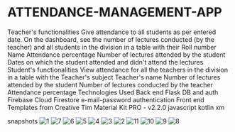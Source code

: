 # ATTENDANCE-MANAGEMENT-APP
Teacher's functionalities
Give attendance to all students as per entered date.
On the dashboard, see the number of lectures conducted (by the teacher) and all students in the division in a table with their
Roll number
Name
Attendance percentage
Number of lectures attended by the student
Dates on which the student attended and didn't attend the lectures
Student's functionalities
View attendance for all the teachers in the division in a table with the
Teacher's subject
Teacher's name
Number of lectures attended by the student
Number of lectures conducted by the teacher
Attendance percentage
Technologies Used
Back end
Flask
DB and auth
Firebase
Cloud Firestore
e-mail-password authentication
Front end
Templates from Creative Tim Material Kit PRO - v2.2.0
javascript
kotlin
xm

snapshots
![1](https://github.com/user-attachments/assets/f2b1ad64-4e99-457f-8bee-06a44e7b64c3)
![7](https://github.com/user-attachments/assets/fc3b7b37-1a38-4492-a66b-db457c4a9a6d)
![6](https://github.com/user-attachments/assets/ea7ffaa3-3c59-4a3f-b729-cf9449074dca)
![5](https://github.com/user-attachments/assets/db9b8d25-3174-4ee7-8def-c7e67c5d800b)
![4](https://github.com/user-attachments/assets/d4a59bf6-b855-405a-bcc8-9606bf0de342)
![3](https://github.com/user-attachments/assets/70d7b416-8aca-4423-942d-65b5aef01fad)
![2](https://github.com/user-attachments/assets/0b201a1b-283f-4e6a-9219-1bcdd5c3ac1c)
![11](https://github.com/user-attachments/assets/318cd2d5-703c-49a0-88c0-7e08172dbc17)
![10](https://github.com/user-attachments/assets/51a60f41-95f9-4ede-9cd5-2fd0492a5dae)
![9](https://github.com/user-attachments/assets/179e8a07-b6a5-4e4f-93b4-b5cea54f902d)
![8](https://github.com/user-attachments/assets/9541227f-53b0-4dd1-894d-b9d5d8c22b6d)



